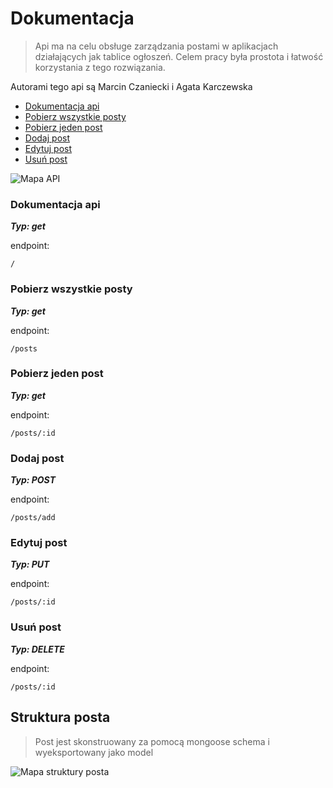 # Dokumentacja

> Api ma na celu obsługe zarządzania postami w aplikacjach działających jak tablice ogłoszeń. Celem pracy była prostota i łatwość korzystania z tego rozwiązania.

Autorami tego api są Marcin Czaniecki i Agata Karczewska

- [Dokumentacja api](#dokumentacja-api)
- [Pobierz wszystkie posty](#pobierz-wszystkie-posty)
- [Pobierz jeden post](#pobierz-jeden-post)
- [Dodaj post](#dodaj-post)
- [Edytuj post](#edytuj-post)
- [Usuń post](#usuń-post)

![Mapa API](https://i.ibb.co/3fWDpcj/pobrane.png)

### Dokumentacja api

**_Typ: get_**

endpoint:

```
/
```

### Pobierz wszystkie posty

**_Typ: get_**

endpoint:

```
/posts
```

### Pobierz jeden post

**_Typ: get_**

endpoint:

```
/posts/:id
```

### Dodaj post

**_Typ: POST_**

endpoint:

```
/posts/add
```

### Edytuj post

**_Typ: PUT_**

endpoint:

```
/posts/:id
```

### Usuń post

**_Typ: DELETE_**

endpoint:

```
/posts/:id
```

## Struktura posta
> Post jest skonstruowany za pomocą mongoose schema i wyeksportowany jako model

![Mapa struktury posta](https://i.ibb.co/VHjf2Xd/Screenshot-2.png)